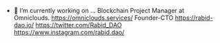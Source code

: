 
- 🔭 I’m currently working on ...
Blockchain Project Manager at Omniclouds.
https://omniclouds.services/
Founder-CTO https://rabid-dao.io/
https://twitter.com/Rabid_DAO
https://www.instagram.com/rabid.dao/